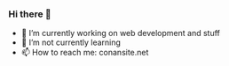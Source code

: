 ### Hi there 👋

- 🔭 I’m currently working on web development and stuff
- 🌱 I’m not currently learning
- 📫 How to reach me: conansite.net
